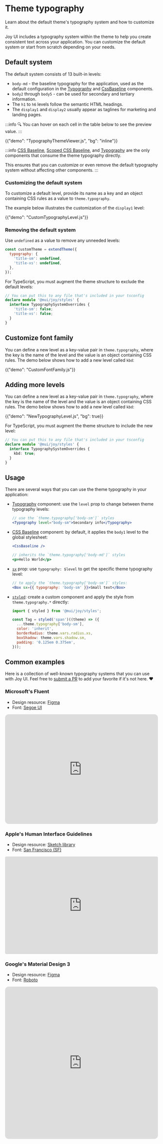 # Theme typography

<p class="description">Learn about the default theme's typography system and how to customize it.</p>

Joy UI includes a typography system within the theme to help you create consistent text across your application. You can customize the default system or start from scratch depending on your needs.

## Default system

The default system consists of 13 built-in levels:

- `body-md` - the baseline typography for the application, used as the default configuration in the [Typography](/joy-ui/react-typography/) and [CssBaseline](/joy-ui/react-css-baseline/) components.
- `body2` through `body5` - can be used for secondary and tertiary information.
- The `h1` to `h6` levels follow the semantic HTML headings.
- The `display1` and `display2` usually appear as taglines for marketing and landing pages.

:::info
🔍 You can hover on each cell in the table below to see the preview value.
:::

{{"demo": "TypographyThemeViewer.js", "bg": "inline"}}

:::info
[CSS Baseline](/joy-ui/react-css-baseline/), [Scoped CSS Baseline](/joy-ui/react-css-baseline/#scoping-on-children), and [Typography](/joy-ui/react-typography/) are the only components that consume the theme typography directly.

This ensures that you can customize or even remove the default typography system without affecting other components.
:::

### Customizing the default system

To customize a default level, provide its name as a key and an object containing CSS rules as a value to `theme.typography`.

The example below illustrates the customization of the `display1` level:

{{"demo": "CustomTypographyLevel.js"}}

### Removing the default system

Use `undefined` as a value to remove any unneeded levels:

```js
const customTheme = extendTheme({
  typography: {
    'title-sm': undefined,
    'title-xs': undefined,
  },
});
```

For TypeScript, you must augment the theme structure to exclude the default levels:

```ts
// You can put this to any file that's included in your tsconfig
declare module '@mui/joy/styles' {
  interface TypographySystemOverrides {
    'title-sm': false;
    'title-xs': false;
  }
}
```

## Customize font family

You can define a new level as a key-value pair in `theme.typography`, where the key is the name of the level and the value is an object containing CSS rules.
The demo below shows how to add a new level called `kbd`:

{{"demo": "CustomFontFamily.js"}}

## Adding more levels

You can define a new level as a key-value pair in `theme.typography`, where the key is the name of the level and the value is an object containing CSS rules.
The demo below shows how to add a new level called `kbd`:

{{"demo": "NewTypographyLevel.js", "bg": true}}

For TypeScript, you must augment the theme structure to include the new level:

```ts
// You can put this to any file that's included in your tsconfig
declare module '@mui/joy/styles' {
  interface TypographySystemOverrides {
    kbd: true;
  }
}
```

## Usage

There are several ways that you can use the theme typography in your application:

- [Typography](/joy-ui/react-typography/) component: use the `level` prop to change between theme typography levels:

  ```jsx
  // use the `theme.typography['body-sm']` styles
  <Typography level="body-sm">Secondary info</Typography>
  ```

- [CSS Baseline](/joy-ui/react-css-baseline/) component: by default, it applies the `body1` level to the global stylesheet:

  ```jsx
  <CssBaseline />

  // inherits the `theme.typography['body-md']` styles
  <p>Hello World</p>
  ```

- [`sx`](/joy-ui/customization/approaches/#sx-prop) prop: use `typography: $level` to get the specific theme typography level:

  ```jsx
  // to apply the `theme.typography['body-sm']` styles:
  <Box sx={{ typography: 'body-sm' }}>Small text</Box>
  ```

- [`styled`](/joy-ui/customization/approaches/#reusable-component): create a custom component and apply the style from `theme.typography.*` directly:

  ```jsx
  import { styled } from '@mui/joy/styles';

  const Tag = styled('span')((theme) => ({
    ...theme.typography['body-sm'],
    color: 'inherit',
    borderRadius: theme.vars.radius.xs,
    boxShadow: theme.vars.shadow.sm,
    padding: '0.125em 0.375em',
  }));
  ```

## Common examples

Here is a collection of well-known typography systems that you can use with Joy UI.
Feel free to [submit a PR](https://github.com/mui/material-ui/compare) to add your favorite if it's not here. ❤️

### Microsoft's Fluent

- Design resource: [Figma](https://www.figma.com/community/file/836828295772957889)
- Font: [Segoe UI](https://learn.microsoft.com/en-us/typography/font-list/segoe-ui)

<iframe src="https://codesandbox.io/embed/joy-ui-fluent-typography-system-j86fct?module=%2Fdemo.tsx&fontsize=14&hidenavigation=1&theme=dark&view=preview"
     style="width:100%; height:360px; border:0; border-radius: 12px; overflow:hidden;"
     title="Joy UI - Fluent Typography System"
     allow="accelerometer; ambient-light-sensor; camera; encrypted-media; geolocation; gyroscope; hid; microphone; midi; payment; usb; vr; xr-spatial-tracking"
     sandbox="allow-forms allow-modals allow-popups allow-presentation allow-same-origin allow-scripts"
   ></iframe>

### Apple's Human Interface Guidelines

- Design resource: [Sketch library](https://developer.apple.com/design/resources/)
- Font: [San Francisco (SF)](https://developer.apple.com/fonts/)

<iframe src="https://codesandbox.io/embed/joy-ui-human-interface-guidelines-typography-system-lkuz4d?module=%2Fdemo.tsx&fontsize=14&hidenavigation=1&theme=dark&view=preview"
     style="width:100%; height:320px; border:0; border-radius: 4px; overflow:hidden;"
     title="Joy UI - Human Interface Guidelines Typography System"
     allow="accelerometer; ambient-light-sensor; camera; encrypted-media; geolocation; gyroscope; hid; microphone; midi; payment; usb; vr; xr-spatial-tracking"
     sandbox="allow-forms allow-modals allow-popups allow-presentation allow-same-origin allow-scripts"
   ></iframe>

### Google's Material Design 3

- Design resource: [Figma](https://www.figma.com/community/file/1035203688168086460)
- Font: [Roboto](https://fonts.google.com/specimen/Roboto)

<iframe src="https://codesandbox.io/embed/joy-ui-material-3-typography-system-lx044f?module=%2Fdemo.tsx&fontsize=14&hidenavigation=1&theme=dark&view=preview"
     style="width:100%; height:500px; border:0; border-radius: 12px; overflow:hidden;"
     title="Joy UI - Joy UI - Material 3 Typography System"
     allow="accelerometer; ambient-light-sensor; camera; encrypted-media; geolocation; gyroscope; hid; microphone; midi; payment; usb; vr; xr-spatial-tracking"
     sandbox="allow-forms allow-modals allow-popups allow-presentation allow-same-origin allow-scripts"
   ></iframe>
